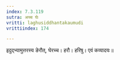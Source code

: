```yaml
---
index: 7.3.119
sutra: अच्च घेः
vritti: laghusiddhantakaumudi
vrittiindex: 174

---
```

इदुद्भ्यामुत्तरस्य ङेरौत्, घेरच्च। हरौ। हरिषु। एवं कव्यादयः॥